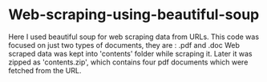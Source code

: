 # Web-scraping-using-beautiful-soup

Here I used beautiful soup for web scraping data from URLs. This code was focused on just two types of documents, they are : .pdf and .doc
Web scraped data was kept into 'contents' folder while scraping it. Later it was zipped as 'contents.zip', which contains four pdf documents which were fetched from the URL. 
